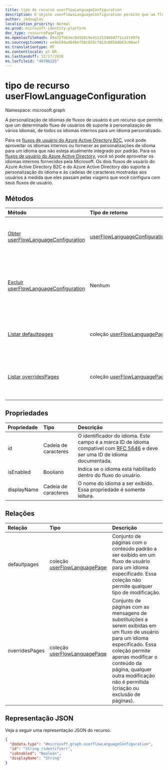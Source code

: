 ```yaml
---
title: tipo de recurso userFlowLanguageConfiguration
description: O objeto userFlowsLanguageConfiguration permite que um fluxo de usuário dê suporte à personalização de vários idiomas.
author: jkdouglas
localization_priority: Normal
ms.prod: microsoft-identity-platform
doc_type: resourcePageType
ms.openlocfilehash: 69a32fbb3ec84928c9e4112134b6d771ca3149f4
ms.sourcegitcommit: ee9e594ad64bef5bc839cf813c0854d083c00aef
ms.translationtype: MT
ms.contentlocale: pt-BR
ms.lasthandoff: 12/17/2020
ms.locfileid: "49706225"
---
```

# <a name="userflowlanguageconfiguration-resource-type"></a>tipo de recurso userFlowLanguageConfiguration

Namespace: microsoft.graph

A personalização de idiomas de fluxos de usuário é um recurso que permite que um determinado fluxo de usuários dê suporte à personalização de vários idiomas, de todos os idiomas internos para um idioma personalizado.

Para os [fluxos de usuário do Azure Active Directory B2C](https://docs.microsoft.com/azure/active-directory-b2c/user-flow-language-customization#supported-languages), você pode aproveitar os idiomas internos ou fornecer as personalizações de idioma para um idioma que não esteja atualmente integrado por padrão. Para os [fluxos de usuário do Azure Active Directory](https://docs.microsoft.com/azure/active-directory/external-identities/user-flow-customize-language), você só pode aproveitar os idiomas internos fornecidos pela Microsoft. Os dois fluxos de usuário do Azure Active Directory B2C e do Azure Active Directory dão suporte à personalização do idioma e às cadeias de caracteres mostradas aos usuários à medida que eles passam pelas viagens que você configura com seus fluxos de usuário.

## <a name="methods"></a>Métodos

|Método|Tipo de retorno|Descrição|
|:---|:---|:---|
|[Obter userFlowLanguageConfiguration](../api/userflowlanguageconfiguration-get.md)|[userFlowLanguageConfiguration](../resources/userflowlanguageconfiguration.md)|Leia as propriedades e os relacionamentos de um objeto [userFlowLanguageConfiguration](../resources/userflowlanguageconfiguration.md) . Esses objetos representam um idioma disponível em um fluxo de usuário.|
|[Excluir userFlowLanguageConfiguration](../api/userflowlanguageconfiguration-delete.md)|Nenhum|Exclui um objeto [userFlowLanguageConfiguration](../resources/userflowlanguageconfiguration.md) personalizado. Esses objetos representam um idioma disponível em um fluxo de usuário e apenas um idioma personalizado pode ser excluído de um fluxo de usuário do Azure AD B2C.|
|[Listar defaultpages](../api/userflowlanguageconfiguration-list-defaultpages.md)|coleção [userFlowLanguagePage](../resources/userflowlanguagepage.md)|Obtenha os recursos userFlowLanguagePage da propriedade de navegação defaultpages. Representa a jornada do usuário padrão em um fluxo de usuário.|
|[Listar overridesPages](../api/userflowlanguageconfiguration-list-overridespages.md)|coleção [userFlowLanguagePage](../resources/userflowlanguagepage.md)|Obtenha os recursos userFlowLanguagePage da propriedade de navegação overridesPages. Representa uma experiência personalizada para uma jornada do usuário em um fluxo de usuário.|

## <a name="properties"></a>Propriedades

|Propriedade|Tipo|Descrição|
|:---|:---|:---|
|id|Cadeia de caracteres|O identificador do idioma. Este campo é a marca ID de idioma compatível com [RFC 5646](https://tools.ietf.org/html/rfc5646) e deve ser uma ID de idioma documentada.|
|isEnabled|Booliano|Indica se o idioma está habilitado dentro do fluxo do usuário.|
|displayName|Cadeia de caracteres|O nome do idioma a ser exibido. Essa propriedade é somente leitura.|

## <a name="relationships"></a>Relações

|Relação|Tipo|Descrição|
|:---|:---|:---|
|defaultpages|coleção [userFlowLanguagePage](../resources/userflowlanguagepage.md)|Conjunto de páginas com o conteúdo padrão a ser exibido em um fluxo de usuário para um idioma especificado. Essa coleção não permite qualquer tipo de modificação.|
|overridesPages|coleção [userFlowLanguagePage](../resources/userflowlanguagepage.md)|Conjunto de páginas com as mensagens de substituições a serem exibidas em um fluxo de usuário para um idioma especificado. Essa coleção permite apenas modificar o conteúdo da página, qualquer outra modificação não é permitida (criação ou exclusão de páginas).|

## <a name="json-representation"></a>Representação JSON

Veja a seguir uma representação JSON do recurso.
<!-- {
  "blockType": "resource",
  "keyProperty": "id",
  "@odata.type": "microsoft.graph.userFlowLanguageConfiguration",
  "baseType": "",
  "openType": false
}
-->

``` json
{
  "@odata.type": "#microsoft.graph.userFlowLanguageConfiguration",
  "id": "String (identifier)",
  "isEnabled": "Boolean",
  "displayName": "String"
}
```
